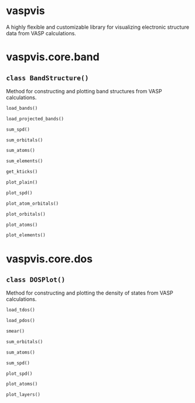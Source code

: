 # vaspvis
A highly flexible and customizable library for visualizing electronic structure data from VASP calculations.

# vaspvis.core.band

## `class BandStructure()`

Method for constructing and plotting band structures from VASP calculations.


```python
load_bands()
```


```python
load_projected_bands()
```


```python
sum_spd()
```


```python
sum_orbitals()
```

```python
sum_atoms()
```


```python
sum_elements()
```


```python
get_kticks()
```


```python
plot_plain()
```


```python
plot_spd()
```


```python
plot_atom_orbitals()
```


```python
plot_orbitals()
```


```python
plot_atoms()
```

```python
plot_elements()

```

# vaspvis.core.dos

## `class DOSPlot()`

Method for constructing and plotting the density of states from VASP calculations.


```python
load_tdos()
```


```python
load_pdos()
```


```python
smear()
```


```python
sum_orbitals()
```


```python
sum_atoms()
```


```python
sum_spd()
```


```python
plot_spd()
```


```python
plot_atoms()
```


```python
plot_layers()
```










